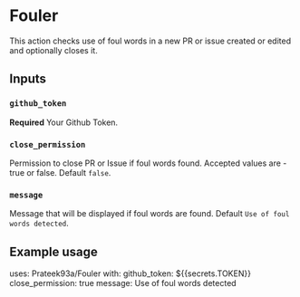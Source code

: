 # Fouler

This action checks use of foul words in a new PR or issue created or edited and optionally closes it.


## Inputs


### `github_token`

**Required** Your Github Token.


### `close_permission`

Permission to close PR or Issue if foul words found. Accepted values are - true or false. Default `false`.


### `message`

Message that will be displayed if foul words are found. Default `Use of foul words detected`.


## Example usage

uses: Prateek93a/Fouler
with:
   github_token: ${{secrets.TOKEN}}
   close_permission: true
   message: Use of foul words detected
